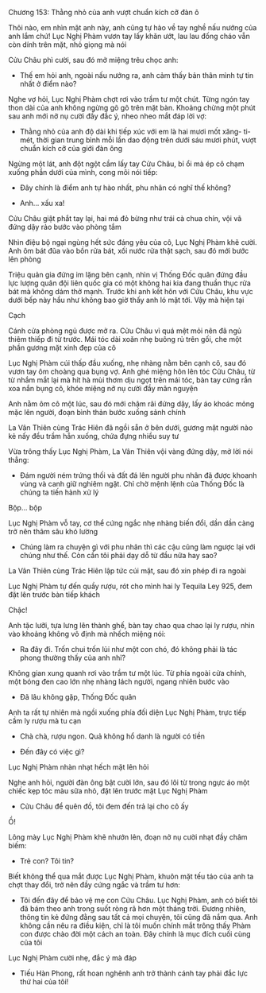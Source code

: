 




Chương 153: Thằng nhỏ của anh vượt chuẩn kích cỡ đàn ô

Thôi nào, em nhìn mặt anh này, anh cũng tự hào về tay nghề nấu nướng của anh lắm chứ!
Lục Nghị Phàm vươn tay lấy khăn ướt, lau lau đống cháo vẫn còn dính trên mặt, nhỏ giọng mà nói

Cửu Châu phì cười, sau đó mở miệng trêu chọc anh:

- Thế em hỏi anh, ngoài nấu nướng ra, anh cảm thấy bản thân mình tự tin nhất ở điểm nào?

Nghe vợ hỏi, Lục Nghị Phàm chợt rơi vào trầm tư một chút. Từng ngón tay thon dài của anh không ngừng gõ gõ trên mặt bàn. Khoảng chừng một phút sau anh mới nở nụ cười đầy đắc ý, nheo nheo mắt đáp lời vợ:

- Thằng nhỏ của anh độ dài khi tiếp xúc với em là hai mươi mốt xăng- ti- mét, thời gian trung bình mỗi lần dao động trên dưới sáu mươi phút, vượt chuẩn kích cỡ của giới đàn ông

Ngừng một lát, anh đột ngột cầm lấy tay Cửu Châu, bỉ ổi mà ép cô chạm xuống phần dưới của mình, cong môi nói tiếp:

- Đây chính là điểm anh tự hào nhất, phu nhân có nghĩ thế không?

- Anh... xấu xa!

Cửu Châu giật phắt tay lại, hai má đỏ bừng như trái cà chua chín, vội vã đứng dậy rảo bước vào phòng tắm

Nhìn điệu bộ ngại ngùng hết sức đáng yêu của cô, Lục Nghị Phàm khẽ cười. Anh ôm bát đũa vào bồn rửa bát, xối nước rửa thật sạch, sau đó mới bước lên phòng

Triệu quản gia đứng im lặng bên cạnh, nhìn vị Thống Đốc quân đứng đầu lực lượng quân đội liên quốc gia có một không hai kia đang thuần thục rửa bát mà không dám thở mạnh. Trước khi anh kết hôn với Cửu Châu, khu vực dưới bếp này hầu như không bao giờ thấy anh ló mặt tới. Vậy mà hiện tại

Cạch

Cánh cửa phòng ngủ được mở ra. Cửu Châu vì quá mệt mỏi nên đã ngủ thiêm thiếp đi từ trước. Mái tóc dài xoăn nhẹ buông rủ trên gối, che một phần gương mặt xinh đẹp của cô

Lục Nghị Phàm cúi thấp đầu xuống, nhẹ nhàng nằm bên cạnh cô, sau đó vươn tay ôm choàng qua bụng vợ. Anh ghé miệng hôn lên tóc Cửu Châu, từ từ nhắm mắt lại mà hít hà mùi thơm dịu ngọt trên mái tóc, bàn tay cứng rắn xoa nắn bụng cô, khóe miệng nở nụ cười đầy mãn nguyện

Anh nằm ôm cô một lúc, sau đó mới chậm rãi đứng dậy, lấy áo khoác mỏng mặc lên người, đoạn bình thản bước xuống sảnh chính

La Vân Thiên cùng Trác Hiên đã ngồi sẵn ở bên dưới, gương mặt người nào kẻ nấy đều trầm hẳn xuống, chứa đựng nhiều suy tư

Vừa trông thấy Lục Nghị Phàm, La Vân Thiên vội vàng đứng dậy, mở lời nói thẳng:

- Đám người ném trứng thối và đất đá lên người phu nhân đã được khoanh vùng và canh giữ nghiêm ngặt. Chỉ chờ mệnh lệnh của Thống Đốc là chúng ta tiến hành xử lý

Bộp... bộp

Lục Nghị Phàm vỗ tay, cơ thể cứng ngắc nhẹ nhàng biến đổi, dần dần càng trở nên thâm sâu khó lường

- Chúng làm ra chuyện gì với phu nhân thì các cậu cũng làm ngược lại với chúng như thế. Còn cần tôi phải dạy dỗ từ đầu nữa hay sao?

La Vân Thiên cùng Trác Hiên lập tức cúi mặt, sau đó xin phép đi ra ngoài

Lục Nghị Phàm tự đến quầy rượu, rót cho mình hai ly Tequila Ley 925, đem đặt lên trước bàn tiếp khách

Chậc!

Anh tặc lưỡi, tựa lưng lên thành ghế, bàn tay chao qua chao lại ly rượu, nhìn vào khoảng không vô định mà nhếch miệng nói:

- Ra đây đi. Trốn chui trốn lủi như một con chó, đó không phải là tác phong thường thấy của anh nhỉ?

Không gian xung quanh rơi vào trầm tư một lúc. Từ phía ngoài cửa chính, một bóng đen cao lớn nhẹ nhàng lách người, ngang nhiên bước vào

- Đã lâu không gặp, Thống Đốc quân

Anh ta rất tự nhiên mà ngồi xuống phía đối diện Lục Nghị Phàm, trực tiếp cầm ly rượu mà tu cạn

- Chà chà, rượu ngon. Quả không hổ danh là người có tiền

- Đến đây có việc gì?

Lục Nghị Phàm nhàn nhạt hếch mặt lên hỏi

Nghe anh hỏi, người đàn ông bật cười lớn, sau đó lôi từ trong ngực áo một chiếc kẹp tóc màu sữa nhỏ, đặt lên trước mặt Lục Nghị Phàm

- Cửu Châu để quên đồ, tôi đem đến trả lại cho cô ấy

Ồ!

Lông mày Lục Nghị Phàm khẽ nhướn lên, đoạn nở nụ cười nhạt đầy châm biếm:

- Trẻ con? Tôi tin?

Biết không thể qua mắt được Lục Nghị Phàm, khuôn mặt tếu táo của anh ta chợt thay đổi, trở nên đầy cứng ngắc và trầm tư hơn:

- Tôi đến đây để bảo vệ mẹ con Cửu Châu. Lục Nghị Phàm, anh có biết tôi đã bám theo anh trong suốt ròng rã hơn một tháng trời. Đương nhiên, thông tin kẻ đứng đằng sau tất cả mọi chuyện, tôi cũng đã nắm qua. Anh không cần nêu ra điều kiện, chỉ là tôi muốn chính mắt trông thấy Phàm con được chào đời một cách an toàn. Đây chính là mục đích cuối cùng của tôi

Lục Nghị Phàm cười nhẹ, đắc ý mà đáp

- Tiếu Hàn Phong, rất hoan nghênh anh trở thành cánh tay phải đắc lực thứ hai của tôi!




